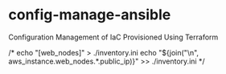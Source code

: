 # config-manage-ansible
Configuration Management of IaC Provisioned Using Terraform


/* echo "[web_nodes]" > ./inventory.ini
      echo "${join("\n", aws_instance.web_nodes.*.public_ip)}" >> ./inventory.ini */